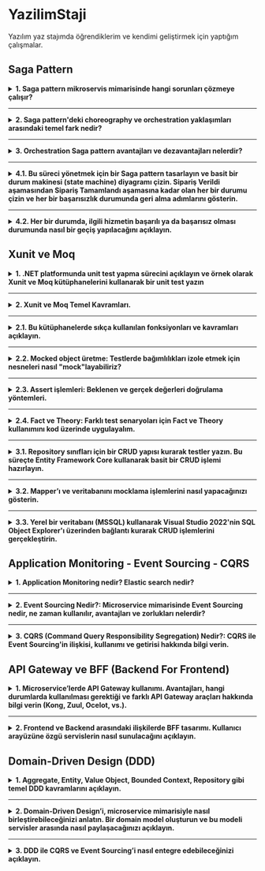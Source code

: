 # YazilimStaji
Yazılım yaz stajımda öğrendiklerim ve kendimi geliştirmek için yaptığım çalışmalar.

## Saga Pattern 

<details>
  <summary><strong>1. Saga pattern mikroservis mimarisinde hangi sorunları çözmeye çalışır?</strong></summary>
  <br>

  **Çözdüğü sorun:** Mikroservis mimarisinde her servisin kendi veri tabanı olduğu için veri tutarlılıklarını sağlamak zordur. Saga Pattern sayesinde isteklerin başarılı oldukça devam etmesi ve hata durumlarında geri alma aksiyonu ile veri tutarlılıkları sağlamak kolaylaşır.
  
</details>

---

<details>
  <summary><strong>2. Saga pattern'deki choreography ve orchestration yaklaşımları arasındaki temel fark nedir?</strong></summary>
  <br>
  
  **Saga pattern'deki Choreography yaklaşımı:** Yerel işlemlerin her biri, diğer hizmetlerdeki yerel işlemlerini tetikleyen domain(alan) olayı yayınlar. Kendi tamamlandıktan sonra diğer işlemin de başlamasını sağlar. Olay yayınlandıktan sonra diğer servisler dinler ve tetiklenirse işlem yapar. 

  **Saga pattern'deki Orchestration yaklaşımı:** Bir saga koordinatörü hangi servisin yerel işlemlerinin yürütüleceğini söyler. Komut tabanlı olup servislere komut gönderir ve servislerdeki komut işleyiciler bu komutu alarak işlemlerini yaparlar.

  **Karşılaştırma:** Choreography yaklaşımı dağıtık kontrollü olup event yayınlama ile iletişim sağlar. Orchestration yaklaşımı ise merkezi kontrollü olup komut gönderme ile iletişim sağlar.
  
</details>

---

<details>
  <summary><strong>3. Orchestration Saga pattern avantajları ve dezavantajları nelerdir?</strong></summary>
  <br>

  **Orchestration Saga pattern avantajları:** Bir servise komut gönderdikten sonra doğru bir sonuç geldiğinde diğer hizmete yeni komutu göndererek düzeni sağlar. Yanlış bir sonuç geldiğinde de eski servislerdeki geri alma komutlarını çalıştırarak yanlışlığı engeller.

  **Orchestration Saga pattern dezavantajları:** Çok adım gerektiğinde karmaşıklık meydana gelebilir. Her adımın sadece komutu işlemesi hariç telafi edici işlemleri de olduğu için tüm senaryoları düşünmek zordur ve çaba gerektirir. 
 
</details>

---

<details>
  <summary><strong>4.1. Bu süreci yönetmek için bir Saga pattern tasarlayın ve basit bir durum makinesi (state machine) diyagramı çizin. Sipariş Verildi aşamasından Sipariş Tamamlandı aşamasına kadar olan her bir durumu çizin ve her bir başarısızlık durumunda geri alma adımlarını gösterin.</strong></summary>
  <br>

  ![StateMachine](images/statemachine.png)
  
 
</details>

---

<details>
  <summary><strong>4.2. Her bir durumda, ilgili hizmetin başarılı ya da başarısız olması durumunda nasıl bir geçiş yapılacağını açıklayın.</strong></summary>
  <br>

  ![Tablo](images/tablo.png)
  
 
</details>


## Xunit ve Moq

<details>
  <summary><strong>1.	.NET platformunda unit test yapma sürecini açıklayın ve örnek olarak Xunit ve Moq kütüphanelerini kullanarak bir unit test yazın</strong></summary>
  <br> 
  
  **Süreç:** NET platformunda unit test, uygulamanın en küçük birimlerini (fonksiyon, servis, repository vb.) izole biçimde test ederek doğruluğunu kontrol etme sürecidir. Bu süreçte amaç, yazılımın her bileşeninin tek başına doğru çalıştığını garanti altına almaktır.

  **Kullanılan Kütüphaneler:** xUnit ve Moq.

  **Test Yazma Adımları:** Arrange(Hazırlık işlemleri), Act(Test edilmek istenen fonksiyonun çağrılma işlemleri), Assert(Act aşamasındaki sonuçların beklenen değerlerle karşılaştırma işlemleri). Bu adımlarla test yazılmış olur. Parametreli olup olmadığına göre [Fact] ve [Theory] özelliği eklenir.
  <br>
  
   ![ornek](images/ornektest.png)
   
</details>

---

<details>
  <summary><strong>2. Xunit ve Moq Temel Kavramları.</strong></summary>
  <br>
  
  **Xunit:** Unit Test, bir yazılımın en küçük test edilebilir bölümlerinin(sınıflar,metodlar vs.), tek tek ve bağımsız olarak doğru çalışabilirliğinin incelendiği bir yazılım geliştirme sürecidir. Xunit ise popüler Unit Test Frameworklerinden biridir. 

  **Moq:** C# dilinde ve birim testlerinde yaygın olarak kullanılan bir mocking(taklit nesne oluşturma) kütüphanesidir. 
  
</details>

---

<details>
  <summary><strong>2.1. Bu kütüphanelerde sıkça kullanılan fonksiyonları ve kavramları açıklayın.</strong></summary>
  <br>
  
  **Service Under Test (Sut):**  Unit test metodlarını yazarken test edilecek sınıf ya da servisin ismini belirtmede yada değişken ismi tanımlarken kullanılır.

  **Mocking:** Sut içerisinde bulunan business’a ait testleri yazarken içerisinde kullanılan nesnelere ait fake sınıflardır. Mock öncelikle birim testlerinde kullanılır. Test edilen bir nesnenin diğer (karmaşık) nesnelere bağımlılıkları olabilir. Orjinal nesnenin davranışını yalıtmak için, onun yerine , gerçek nesnelerin davranışını taklit eden sahte nesnelerle değiştirmek gerekir. Kısacası, mocking etmek gerçek nesnelerin davranışını simüle eden nesneler yaratmaktır.

  **Arrange:** Testin başında gerekli ortam hazırlanır. Mock nesneleri, sut vs.

  **Act:** Test etmek istediğin metod çağrılır. Amaç davranışı tetiklemektir.
  
  **Expected:** Unit test yazdığımız metodun veya fonksiyonun return etmesi beklenen çıktısına denir.

  **Actual:** Unit test’ini yazdığımız metot ya da sınıfın gerçek, o an return ettiği result’ı tanımlarken kullanılır.

  **Assertion:** Actual ve expected dönüş değerlerinin karşılaştırılacağı, içerisinde tanımlamalar yapabildiğimiz yapının/metodun/sınıfın ismidir.

  **[Fact]:** Özniteliktir, yazmış olduğumuz metodun test çalıştırıcısı tarafından yürütülmesi gerektiğini belirtir.

  **[Teori]:** Özelliktir, test metoduna parametreler göndereceğimizi belirtir.

  **[InlineData]:** özniteliktir, test yöntemine gönderdiğimiz parametreleri ifade eder. Parametre sayısı kadar InlineData bulunur. [Teori] özelliğini kullanılıyorsa, [InlineData] öğesi de kullanılmak zorundadır.

  
</details>

---

<details>
  <summary><strong>2.2. Mocked object üretme: Testlerde bağımlılıkları izole etmek için nesneleri nasıl "mock"layabiliriz?</strong></summary>
  <br>
  
  .NET testlerinde dış bağımlılıkları (veritabanı, API, servisler, mapper vb.) izole etmek için Moq kütüphanesi kullanılır. Bu sayede test edilen sınıf sadece kendi iç mantığına odaklanır ve dış dünyaya olan bağımlılıkları sahte (mock) nesnelerle değiştirilir.
  <br>
  
  ![mock1](images/mock1.png)

  Yukarıdaki yapı sayesinde: Gerçek bir veritabanı bağlantısı kurulmadan test yapılabilir.
  
  <br>
  Verify() metodu ile gerçekten çağrılıp çağrılmadığı test edilebilir:
  
  ![mock2](images/mock2.png)

  
</details>

---

<details>
  <summary><strong>2.3. Assert işlemleri: Beklenen ve gerçek değerleri doğrulama yöntemleri.</strong></summary>
  <br>
  
  Assert işlemleri, test edilen fonksiyonun gerçekten beklenen sonucu üretip üretmediğini kontrol etmek için kullanılır. xUnit kütüphanesi bu doğrulamalar için birçok yerleşik Assert metodu sağlar.
  Testlerdeki ana amaç; verilen bir girdiyle, beklenen çıktının elde edilip edilmediğini kontrol etmektir.
  <br>

  ![assert1](images/assert1.png)
  
  ![mock2](images/mock2.png)

  <br>
  Bu kontroller sayesinde hem dönüş değerleri hem de arka planda hangi fonksiyonların çağrıldığı net olarak doğrulanmış olur.
  Assert işlemleri sayesinde testler fail olduğunda, hangi kısmın bozulduğu kolayca anlaşılır.
  Geliştirilen metodun mantıksal hatalarını erken aşamada tespit etmemizi sağlar.
  İleride kodda bir değişiklik yapıldığında, bu testler sayesinde geriye dönük bozulmalar (regression) kolayca yakalanır.


</details>

---

<details>
  <summary><strong>2.4. Fact ve Theory: Farklı test senaryoları için Fact ve Theory kullanımını kod üzerinde uygulayalım.</strong></summary>
  <br>
  
  ![factornek1](images/factornek1.png)
  
  ![theoryornek1](images/theoryornek1.png)

  ![theoryornek2](images/theoryornek2.png)
  
</details>

---

<details>
  <summary><strong>3.1. Repository sınıfları için bir CRUD yapısı kurarak testler yazın. Bu süreçte Entity Framework Core kullanarak basit bir CRUD işlemi hazırlayın.</strong></summary>
  <br>

  ![repo1](images/repo1.png)

  ![repo2](images/repo2.png)

  ![repotest1](images/repotest1.png)

  ![repotest2](images/repotest2.png)

  ![repotest3](images/repotest3.png)

  ![repotest4](images/repotest4.png)

  ![repotest5](images/repotest5.png)
  
  ![repotest6](images/repotest6.png)
  
</details>

---

<details>
  <summary><strong>3.2. Mapper’ı ve veritabanını mocklama işlemlerini nasıl yapacağınızı gösterin.</strong></summary>
  <br>
  
  ![mock3](images/mock3.png)

  ![mock4](images/mock4.png)

  ![mock2](images/mock2.png)

  
</details>

---

<details>
  <summary><strong>3.3. Yerel bir veritabanı (MSSQL) kullanarak Visual Studio 2022'nin SQL Object Explorer'ı üzerinden bağlantı kurarak CRUD işlemlerini gerçekleştirin.</strong></summary>
  <br>


</details>



## Application Monitoring - Event Sourcing - CQRS


<details>
  <summary><strong>1. Application Monitoring nedir? Elastic search nedir?</strong></summary>
  <br>

  ***Application Performance Monitoring(Uygulama Performans İzleme):*** Bir uygulamanın düzgün çalıştığından emin olmak için performansını, kullanılabilirliğini ve son kullanıcı deneyimini izleme sürecidir. APM, tatmin edici bir kullanıcı deneyimi sunmak ve müşteri hizmetleri sorunlarını veya şikayetlerini önlemek için hayati önem taşır. 

  Ağ üzerindeki veri iletimlerinin gerçek zamanlı G/Ç paket taramasına dayanır. Verilerin analiz edilmesi ve ilişkilendirilmesi, performans sorunlarını tespit etmeyi ve teşhis etmeyi mümkün kılar.

  ***Elastic Search:*** Büyük miktarda gerçek zamanlı veriyi toplayabilen, işleyebilen, depolayabilen, analiz edebilen ve görselleştirebilen açık kaynaklı bir arama ve analiz motorudur.


  Elastic Stack, Logstash, Elasticsearch ve Kibana'dan oluşur. Logstash, tüm ham verileri toplayıp, indeksleyip Elasticsearch'te depolamadan önce işlemekten sorumludur. İndeksleme işleminden sonra, veriler üzerinde karmaşık sorgular çalıştırabilir ve verilerin karmaşık özetlerini almak için toplamaları kullanabiliriz.
  
</details>

---

<details>
  <summary><strong>2. Event Sourcing Nedir?: Microservice mimarisinde Event Sourcing nedir, ne zaman kullanılır, avantajları ve zorlukları nelerdir?</strong></summary>
  <br>

  ***Event Sourcing(Olay Tabanlı Mimari):*** Sistemdeki tüm durum değişikliklerini(olayları) kaydetmeyi ve bu olaylardan sistemin durumunu oluşturmayı amaçlayan bir tasarım desenidir. 

  ***Microservice mimarisinde Event Sourcing:*** Event Sourcing, sistemde gerçekleşen her işlemin (örneğin bir siparişin oluşturulması, ödemesinin yapılması, iptal edilmesi gibi) bir "event" (olay) olarak kaydedilmesidir. Bu event'ler değiştirilemez ve zamana göre sıralanır. Veritabanında sadece event'ler tutulur, sistemin son durumu bu event'lerin replay edilmesiyle hesaplanır.

  ***Ne zaman kullanılır?:*** Karmaşık iş süreçlerinin ve domain mantığının bulunduğu durumlarda, sistem durumlarının geçmişini detaylı olarak izlemek gerektiğinde, Event-Driven(Olay Odaklı) sistemler kurmak istendiğinde Event Sourcing kullanılır.

  ***Avantajları:*** Geçmişteki olayları takip edebilme, Replay(olaylar yeniden replay edilerek sistemin geçmişteki bir hali tekrar oluşturulabilir.), performans vb. .

  ***Dezavantajları:*** Komplekslik, event yapıları değişebilir sürekli yenilenmeli, eventler değiştirilemez olduğundan kişisel verilerin silinmesi zor, kullanımı zor. 
   
</details>

---

<details>
  <summary><strong>3. CQRS (Command Query Responsibility Segregation) Nedir?: CQRS ile Event Sourcing'in ilişkisi, kullanımı ve getirisi hakkında bilgi verin.
</strong></summary>
  <br>

  ***CQRS Nedir?:*** Okuma ve yazma işlemlerinin farklı modellere ayrılmasını amaçlayan tasarım desenidir. Command yazma işlemleri için, Query ise okuma işlemleri için farklı veri modellerini kullanır. 

  ***CQRS - Event Sourcing ilişkisi:*** CQRS ile Event Sourcing birbirinden bağımsız kavramlar olsalar da birlikte kullanıldıklarında güçlü bir mimaridir. 

  ***CQRS - Event Sourcing kullanımı:*** Command bir işlem olduğunda event üretir. Event Handler bu eventi işler ve başka servisleri tetikler. Query okuma tarafına gidecek veriyi uygun bir modele günceller. (Örnek bir senaryo) DDD, Mikroservisler, Finansal uygulamalar vb. .

  ***CQRS - Event Sourcing Getirisi:*** Mimari olarak sistemin esnekliğini, ölçeklenebilirliğini ve izlenebilirliğini ciddi şekilde artırır. Örnek: DDD ile uyum, iş sürecini ve senaryoyu izleme, test edilebilirlik, bağımsız geliştirme vb. .
  
</details>



## API Gateway ve BFF (Backend For Frontend)


<details>
  <summary><strong>1. Microservice’lerde API Gateway kullanımı. Avantajları, hangi durumlarda kullanılması gerektiği ve farklı API Gateway araçları hakkında bilgi verin (Kong, Zuul, Ocelot, vs.).</strong></summary>
  <br>

  ***API Gateway:*** Gateway, Client tarafından servislerimize gelen istekleri karşılayan yapılar olarak nitelendirilir. API Gateway Client tarafından istekleri alıp servislere iletir. Bu sayede Client tarafından servisler için herhangi bir port bilgisinin bilinmesine gerek kalmaz. Client ve Gateway arasında sıkı bir bağımlılık vardır.

  ***API Gateway Avantajları:*** Gelen isteklerin izlenmesi analiz edilmesi, API'leri güvenli bir şekilde yönetebilmek, servislere gelen istekleri mikroservisler arasında eşit şekilde dağıtarak yükü dengeleyebilir, sık kullanılan istekleri önbelleğe alarak performansı arttırabilir.

  ***API Gateway Dezavantajları:*** Gateway servislerin merkezi konumunda olduğu için Gateway'de çıkan bir sorun tüm sistemi etkileyebilir. Sistem yönetimini karmaşıklaştırabilir ve iş yükünü arttırabilir. Ölçeklenebilirlik açısından zorluklar yaratabilir. Yüksek trafikli uygulamalarda API Gateway performansı sorun olabilir.

  ***Hangi durumlarda kullanılması gerekir?:*** Mikroservis mimarisi kullanıldığında, farklı istemciler için tek noktadan yönetim istenildiğinde, istek yönlendirme gerektiğinde, protokol dönüşümü gerektiğinde, isteklerin tek noktadan loglanması ve izlenilmesi istenildiğinde, güvenlik ve kimlik doğrulama mekanizmalarının merkezi yönetimi için vb. .

  ***Farklı API Gateway araçları:***

  -**Kong:** Açık kaynaklıdır, Yüksek performanslıdır, NGINX tabanlıdır, Plugin mimarisi ile özelleştirilebilir, JWT,rate limiting gibi özelliklere sahiptir. Uygulamadan özel sunucuya istek yönlendirmesini kontrol etmenizi, ayarlamanızı ve yönlendirmenizi sağlayan basit, hızlı ve hafif bir çözümdür.

  -**Zuul:** Netflix'in Java tabanlı API ağ geçididir, ek olarak Zuul her istek için bir dizi filtre işletir, bu filtreler çalışma anında belirlenir ve "İstek Bağlamı" aracılığıyla bilgi iletir. 

  -**Ocelot:** .NET Core platformunda kullanılır. Ocelot, API Gateway olarak çalışırken esnek ve modüler bir yapı sunarak farklı servisler arasındaki iletişimi kolaylaştırır. Çalışma prensibi, gelen istekleri belirli yönlendirmelere göre işleyerek, önceden tanımlanmış yönlendirmeler doğrultusunda ilgili servislere iletmek üzerine kuruludur. Bu kütüphane, bir dizi özelliği içinde barındırarak istemcilerden gelen istekleri alır, yönlendirir, filtreler ve servisler arasında iletişimi sağlar. ocelot.json dosyasına yazılan yönlendirme kurallarına göre ilgili servislere iletir.

  -**Trafeik:** Modern, bulut tabanlı bir HTTP ters proxy ve yük dengeleyicidir. Mikro hizmetler için güçlü destek sağlar ve Docker, Kubernetes, Rancher ve Consul ile entegre olur. Traefik, minimum yapılandırma gerektirir ve rotaları arka uç hizmetlerine enjekte etmek için otomatik hizmet keşfini kullanır.

  -**Tyk:** 2014'ten beri Tyk Technologie tarafından Go'da geliştirilen bir Açık Kaynak API Ağ Geçidi'dir. Gravitee'nin çalışması için üç işleme ihtiyaç vardır, 1.si ağ geçidi 2.si gösterge paneli 3.sü Redis'ten veri çeken ve MongoDB'ye enjekte eden pompadır. Kurulumu Kong'dan daha uzun sürüyor çünkü bir Redis ve bir MongoDB kurmanız gerekiyor. 

  -**HAProxy:** Lua ve C dillerinde yazılmış ücretsiz ve açık kaynaklı bir çözümdür. HAProxy, bir API Ağ Geçidi yerine bir yük dengeleyici olarak tasarlanmış olmasıyla önceki çözümlerden farklıdır , ancak API Ağ Geçidi olarak da kullanılabilir.  Mimarisi basittir, başlatılacak tek bir işlem vardır ve bu işlem başlatıldığında bir yapılandırma dosyasını okur.
  
  ...
   
</details>

---

<details>
  <summary><strong>2. Frontend ve Backend arasındaki ilişkilerde BFF tasarımı. Kullanıcı arayüzüne özgü servislerin nasıl sunulacağını açıklayın.</strong></summary>
  <br>

  
</details>



## Domain-Driven Design (DDD)


<details>
  <summary><strong>1. Aggregate, Entity, Value Object, Bounded Context, Repository gibi temel DDD kavramlarını açıklayın.</strong></summary>
  <br>

  ***Aggregate:*** İlgili olayları bir araya getiren ve bir bütün olarak ele alınan bir yapıdır. Tek bir işlem birimi, bir varlık veya bir nesne olarak düşünülebilir. Örnek e-ticaret uygulamasında her bir sipariş, bir Aggregate'dir.

  ***Entity:*** Kendine ait unique bir kimliği olan nesneler Entity olarak adlandırılır. DDD iş mantığını servislere değil, entitylere verir.

  ***Value Object:*** Entity'nin tam tersi olarak kendine ait unique bir kimliği olmayan nesneler Value Object olarak adlandırılır.

  ***Bounded Context:*** Domainde yer alan iş kuralları çerçevesinde mantıksal açıdan birbirleri ile en alakalı olanların bir araya gelerek gruplaştığı ve bu grubun sorumluluklarının net bir şekilde belirlenmiş olduğu yapılara Bounded Context denir.

  ***Aggregate Root(AR):*** Yapı içerisindeki diğer Entity'lerin koordinasyonunun sağlayacak yönetici Entity seçilir ve bu seçim AR'u işaret eder. AR diğer AR'nin Entity'si ile iletişime geçemez. Sadece AR'ler birbiri ile iletişim kurmalıdır.
  
  ***Repository:*** Bir Aggregate içerisindeki bütün Entity ve Value Object'lerin taşıdığı bilgilerin veritabanına yazılması amacı ile kullanılan kavramdır. Her bir AR için Repository oluşturulur.

  ***Layered Architecture:*** Domain Layer, Application Layer, Presentation Layer, Infrastructure Layer.

  
</details>

---

<details>
  <summary><strong>2. Domain-Driven Design’i, microservice mimarisiyle nasıl birleştirebileceğinizi anlatın. Bir domain model oluşturun ve bu modeli servisler arasında nasıl paylaşacağınızı açıklayın.</strong></summary>
  <br>

  
</details>

---

<details>
  <summary><strong>3.  DDD ile CQRS ve Event Sourcing’i nasıl entegre edebileceğinizi açıklayın.</strong></summary>
  <br>

  
</details>
